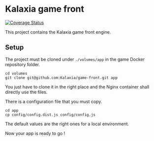 Kalaxia game front
==================

[![Coverage Status](https://coveralls.io/repos/github/Kalaxia/game-front/badge.svg?branch=develop)](https://coveralls.io/github/Kalaxia/game-front?branch=develop)

This project contains the Kalaxia game front engine.

Setup
------

The project must be cloned under ``./volumes/app`` in the game Docker repository folder.

```
cd volumes
git clone git@github.com:Kalaxia/game-front.git app
```

You just have to clone it in the right place and the Nginx container shall directly use the files.

There is a configuration file that you must copy.

```
cd app
cp config/config.dist.js config/config.js
```

The default values are the right ones for a local environment.

Now your app is ready to go !
